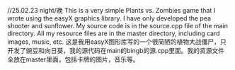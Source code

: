 //25.02.23 night/晚
This is a very simple Plants vs. Zombies game that I wrote using the easyX graphics library. I have only developed the pea shooter and sunflower. My source code is in the source.cpp file of the main directory. All my resource files are in the master directory, including card images, music, etc.
这是我用easyX图形库写的一个很简陋的植物大战僵尸，只开发了豌豆和向日葵，我的源代码在main的bingb的源.cpp里面。我的资源文件全放在master里面，包括卡牌的图片，音乐等。
